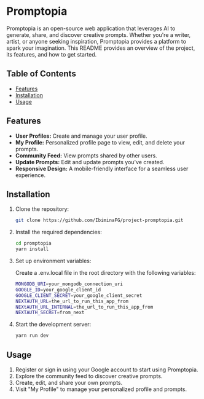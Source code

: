 # Promptopia

Promptopia is an open-source web application that leverages AI to generate, share, and discover creative prompts. Whether you're a writer, artist, or anyone seeking inspiration, Promptopia provides a platform to spark your imagination. This README provides an overview of the project, its features, and how to get started.

## Table of Contents

- [Features](#features)
- [Installation](#installation)
- [Usage](#usage)

## Features

- **User Profiles:** Create and manage your user profile.
- **My Profile:** Personalized profile page to view, edit, and delete your prompts.
- **Community Feed:** View prompts shared by other users.
- **Update Prompts:** Edit and update prompts you've created.
- **Responsive Design:** A mobile-friendly interface for a seamless user experience.

## Installation

1. Clone the repository:

   ```bash
   git clone https://github.com/IbiminaFG/project-promptopia.git
   ```

1. Install the required dependencies:

   ```bash
   cd promptopia
   yarn install
   ```

1. Set up environment variables:

   Create a .env.local file in the root directory with the following variables:

   ```bash
   MONGODB_URI=your_mongodb_connection_uri
   GOOGLE_ID=your_google_client_id
   GOOGLE_CLIENT_SECRET=your_google_client_secret
   NEXTAUTH_URL=the_url_to_run_this_app_from
   NEXtAUTH_URL_INTERNAL=the_url_to_run_this_app_from
   NEXTAUTH_SECRET=from_next
   ```

1. Start the development server:

   ```bash
   yarn run dev
   ```

## Usage

1. Register or sign in using your Google account to start using Promptopia.
2. Explore the community feed to discover creative prompts.
3. Create, edit, and share your own prompts.
4. Visit "My Profile" to manage your personalized profile and prompts.
